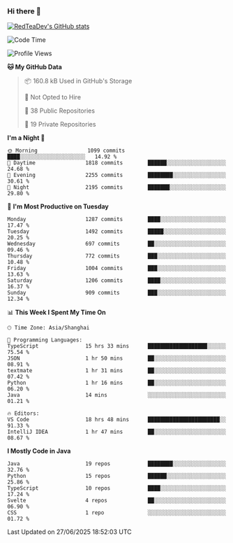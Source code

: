 ### Hi there 👋

<!--
**RedTeaDev/RedTeaDev** is a ✨ _special_ ✨ repository because its `README.md` (this file) appears on your GitHub profile.

Here are some ideas to get you started:

- 🔭 I’m currently working on ...
- 🌱 I’m currently learning ...
- 👯 I’m looking to collaborate on ...
- 🤔 I’m looking for help with ...
- 💬 Ask me about ...
- 📫 How to reach me: ...
- 😄 Pronouns: ...
- ⚡ Fun fact: ...
-->

<!--
[![wakatime](https://wakatime.com/badge/user/6b101ed0-04c0-4490-9283-eb61f2efff96.svg)](https://wakatime.com/@6b101ed0-04c0-4490-9283-eb61f2efff96)
!-->

[![RedTeaDev's GitHub stats](https://github-readme-stats.vercel.app/api?username=RedTeaDev\&include_all_commits=true)](https://github.com/anuraghazra/github-readme-stats)
<!--
[![willianrod's wakatime stats](https://github-readme-stats.vercel.app/api/wakatime?username=RedTeaDev)](https://github.com/anuraghazra/github-readme-stats)
!-->
<!--START_SECTION:waka-->
![Code Time](http://img.shields.io/badge/Code%20Time-3%2C323%20hrs%2029%20mins-blue)

![Profile Views](http://img.shields.io/badge/Profile%20Views-0-blue)

**🐱 My GitHub Data** 

> 📦 160.8 kB Used in GitHub's Storage 
 > 
> 🚫 Not Opted to Hire
 > 
> 📜 38 Public Repositories 
 > 
> 🔑 19 Private Repositories 
 > 
**I'm a Night 🦉** 

```text
🌞 Morning                1099 commits        ████░░░░░░░░░░░░░░░░░░░░░   14.92 % 
🌆 Daytime                1818 commits        ██████░░░░░░░░░░░░░░░░░░░   24.68 % 
🌃 Evening                2255 commits        ████████░░░░░░░░░░░░░░░░░   30.61 % 
🌙 Night                  2195 commits        ███████░░░░░░░░░░░░░░░░░░   29.80 % 
```
📅 **I'm Most Productive on Tuesday** 

```text
Monday                   1287 commits        ████░░░░░░░░░░░░░░░░░░░░░   17.47 % 
Tuesday                  1492 commits        █████░░░░░░░░░░░░░░░░░░░░   20.25 % 
Wednesday                697 commits         ██░░░░░░░░░░░░░░░░░░░░░░░   09.46 % 
Thursday                 772 commits         ███░░░░░░░░░░░░░░░░░░░░░░   10.48 % 
Friday                   1004 commits        ███░░░░░░░░░░░░░░░░░░░░░░   13.63 % 
Saturday                 1206 commits        ████░░░░░░░░░░░░░░░░░░░░░   16.37 % 
Sunday                   909 commits         ███░░░░░░░░░░░░░░░░░░░░░░   12.34 % 
```


📊 **This Week I Spent My Time On** 

```text
🕑︎ Time Zone: Asia/Shanghai

💬 Programming Languages: 
TypeScript               15 hrs 33 mins      ███████████████████░░░░░░   75.54 % 
JSON                     1 hr 50 mins        ██░░░░░░░░░░░░░░░░░░░░░░░   08.91 % 
textmate                 1 hr 31 mins        ██░░░░░░░░░░░░░░░░░░░░░░░   07.42 % 
Python                   1 hr 16 mins        ██░░░░░░░░░░░░░░░░░░░░░░░   06.20 % 
Java                     14 mins             ░░░░░░░░░░░░░░░░░░░░░░░░░   01.21 % 

🔥 Editors: 
VS Code                  18 hrs 48 mins      ███████████████████████░░   91.33 % 
IntelliJ IDEA            1 hr 47 mins        ██░░░░░░░░░░░░░░░░░░░░░░░   08.67 % 
```

**I Mostly Code in Java** 

```text
Java                     19 repos            ████████░░░░░░░░░░░░░░░░░   32.76 % 
Python                   15 repos            ██████░░░░░░░░░░░░░░░░░░░   25.86 % 
TypeScript               10 repos            ████░░░░░░░░░░░░░░░░░░░░░   17.24 % 
Svelte                   4 repos             ██░░░░░░░░░░░░░░░░░░░░░░░   06.90 % 
CSS                      1 repo              ░░░░░░░░░░░░░░░░░░░░░░░░░   01.72 % 
```




 Last Updated on 27/06/2025 18:52:03 UTC
<!--END_SECTION:waka-->


